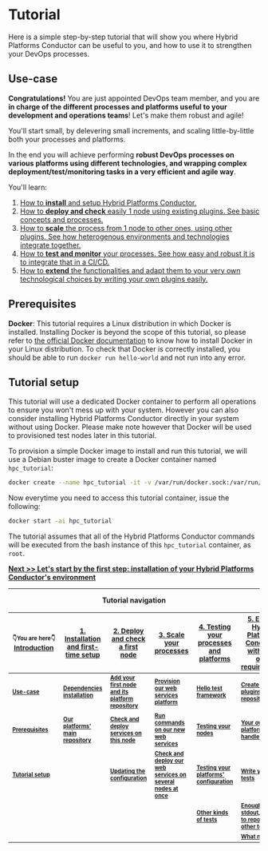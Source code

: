 # Tutorial

Here is a simple step-by-step tutorial that will show you where Hybrid Platforms Conductor can be useful to you, and how to use it to strengthen your DevOps processes.

<a name="use-case"></a>
## Use-case

**Congratulations!** You are just appointed DevOps team member, and you are **in charge of the different processes and platforms useful to your development and operations teams**! Let's make them robust and agile!

You'll start small, by delevering small increments, and scaling little-by-little both your processes and platforms.

In the end you will achieve performing **robust DevOps processes on various platforms using different technologies, and wrapping complex deployment/test/monitoring tasks in a very efficient and agile way**.

You'll learn:
1. [How to **install** and setup Hybrid Platforms Conductor.](tutorial/01_installation.md)
2. [How to **deploy and check** easily 1 node using existing plugins. See basic concepts and processes.](tutorial/02_first_node.md)
3. [How to **scale** the process from 1 node to other ones, using other plugins. See how heterogenous environments and technologies integrate together.](tutorial/03_scale.md)
4. [How to **test and monitor** your processes. See how easy and robust it is to integrate that in a CI/CD.](tutorial/04_test.md)
5. [How to **extend** the functionalities and adapt them to your very own technological choices by writing your own plugins easily.](tutorial/05_extend_with_plugins.md)

<a name="prerequisites"></a>
## Prerequisites

**Docker**: This tutorial requires a Linux distribution in which Docker is installed. Installing Docker is beyond the scope of this tutorial, so please refer to [the official Docker documentation](https://docs.docker.com/engine/install/) to know how to install Docker in your Linux distribution. To check that Docker is correctly installed, you should be able to run `docker run hello-world` and not run into any error.

<a name="tutorial-setup"></a>
## Tutorial setup

This tutorial will use a dedicated Docker container to perform all operations to ensure you won't mess up with your system. However you can also consider installing Hybrid Platforms Conductor directly in your system without using Docker. Please make note however that Docker will be used to provisioned test nodes later in this tutorial.

To provision a simple Docker image to install and run this tutorial, we will use a Debian buster image to create a Docker container named `hpc_tutorial`:
```bash
docker create --name hpc_tutorial -it -v /var/run/docker.sock:/var/run/docker.sock debian:buster /bin/bash
```

Now everytime you need to access this tutorial container, issue the following:
```bash
docker start -ai hpc_tutorial
```

The tutorial assumes that all of the Hybrid Platforms Conductor commands will be executed from the bash instance of this `hpc_tutorial` container, as `root`.

**[Next >> Let's start by the first step: installation of your Hybrid Platforms Conductor's environment](tutorial/01_installation.md)**

---
**<p style="text-align: center;">Tutorial navigation</p>**

| <nobr><sub><sub>&#128071;You are here&#128071;</sub></sub></nobr><br><sub>[Introduction](/docs/tutorial.md)</sub>                                 | <sub>[1. Installation and first-time setup](/docs/tutorial/01_installation.md)</sub>                      | <sub>[2. Deploy and check a first node](/docs/tutorial/02_first_node.md)</sub>                                              | <sub>[3. Scale your processes](/docs/tutorial/03_scale.md)</sub>                                                                | <sub>[4. Testing your processes and platforms](/docs/tutorial/04_test.md)</sub>                              | <sub>[5. Extend Hybrid Platforms Conductor with your own requirements](/docs/tutorial/05_extend_with_plugins.md)</sub>                |
| ---------------------------------------------------------------------------- | --------------------------------------------------------------------------------------------------------- | --------------------------------------------------------------------------------------------------------------------------- | ------------------------------------------------------------------------------------------------------------------------------- | ------------------------------------------------------------------------------------------------------------ | ------------------------------------------------------------------------------------------------------------------------------------- |
| <sub><sub>**[Use-case](/docs/tutorial.md#use-case)**</sub></sub>             | <sub><sub>**[Dependencies installation](/docs/tutorial/01_installation.md#hpc-dependencies)**</sub></sub> | <sub><sub>**[Add your first node and its platform repository](/docs/tutorial/02_first_node.md#add-first-node)**</sub></sub> | <sub><sub>**[Provision our web services platform](/docs/tutorial/03_scale.md#provision)**</sub></sub>                           | <sub><sub>**[Hello test framework](/docs/tutorial/04_test.md#framework)**</sub></sub>                        | <sub><sub>**[Create your plugins' repository](/docs/tutorial/05_extend_with_plugins.md#plugins-repo)**</sub></sub>                    |
| <sub><sub>**[Prerequisites](/docs/tutorial.md#prerequisites)**</sub></sub>   | <sub><sub>**[Our platforms' main repository](/docs/tutorial/01_installation.md#main-repo)**</sub></sub>   | <sub><sub>**[Check and deploy services on this node](/docs/tutorial/02_first_node.md#check-deploy)**</sub></sub>            | <sub><sub>**[Run commands on our new web services](/docs/tutorial/03_scale.md#run)**</sub></sub>                                | <sub><sub>**[Testing your nodes](/docs/tutorial/04_test.md#nodes-tests)**</sub></sub>                        | <sub><sub>**[Your own platform handler](/docs/tutorial/05_extend_with_plugins.md#platform-handler)**</sub></sub>                      |
| <sub><sub>**[Tutorial setup](/docs/tutorial.md#tutorial-setup)**</sub></sub> |                                                                                                           | <sub><sub>**[Updating the configuration](/docs/tutorial/02_first_node.md#update)**</sub></sub>                              | <sub><sub>**[Check and deploy our web services on several nodes at once](/docs/tutorial/03_scale.md#check-deploy)**</sub></sub> | <sub><sub>**[Testing your platforms' configuration](/docs/tutorial/04_test.md#platforms-tests)**</sub></sub> | <sub><sub>**[Write your own tests](/docs/tutorial/05_extend_with_plugins.md#test)**</sub></sub>                                       |
|                                                                              |                                                                                                           |                                                                                                                             |                                                                                                                                 | <sub><sub>**[Other kinds of tests](/docs/tutorial/04_test.md#other-tests)**</sub></sub>                      | <sub><sub>**[Enough of stdout, we want to report to other tools](/docs/tutorial/05_extend_with_plugins.md#report)**</sub></sub>       |
|                                                                              |                                                                                                           |                                                                                                                             |                                                                                                                                 |                                                                                                              | <sub><sub>**[What next?](/docs/tutorial/05_extend_with_plugins.md#what-next)**</sub></sub>                                            |
